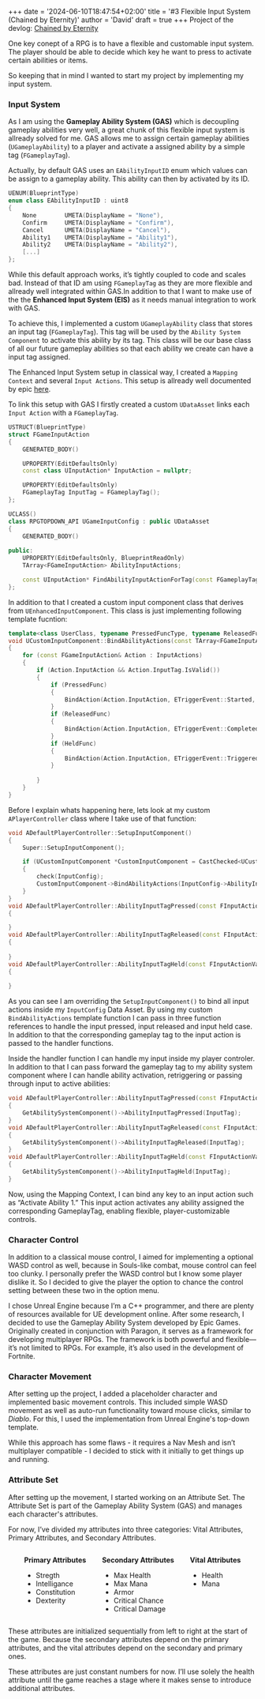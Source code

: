 +++
date = '2024-06-10T18:47:54+02:00'
title = '#3 Flexible Input System (Chained by Eternity)'
author = 'David'
draft = true
+++
Project of the devlog: [Chained by Eternity](https://www.david-burgstaller.de/project/chainedbyeternity/)

One key conept of a RPG is to have a flexible and customable input system. The player should be able to decide which key he want to press to activate certain abilities or items.

So keeping that in mind I wanted to start my project by implementing my input system.

### Input System 

As I am using the **Gameplay Ability System (GAS)** which is decoupling gameplay abilities very well, a great chunk of this flexible input system is allready solved for me. GAS allows me to assign certain gameplay abilities (`UGameplayAbility`) to a player and activate a assigned ability by a simple tag (`FGameplayTag`). 

Actually, by default GAS uses an `EAbilityInputID` enum which values can be assign to a gameplay ability. This ability can then by activated by its ID.

```cpp
UENUM(BlueprintType)
enum class EAbilityInputID : uint8
{
    None        UMETA(DisplayName = "None"),
    Confirm     UMETA(DisplayName = "Confirm"),
    Cancel      UMETA(DisplayName = "Cancel"),
    Ability1    UMETA(DisplayName = "Ability1"),
    Ability2    UMETA(DisplayName = "Ability2"),
    [...]
};
```
While this default approach works, it’s tightly coupled to code and scales bad.
Instead of that ID am using `FGameplayTag` as they are more flexible and allready well integrated within GAS.In addition to that I want to make use of the the **Enhanced Input System (EIS)** as it needs manual integration to work with GAS. 

To achieve this, I implemented a custom `UGameplayAbility` class that stores an input tag (`FGameplayTag`). This tag will be used by the `Ability System Component` to activate this ability by its tag. This class will be our base class of all our future gameplay abilities so that each ability we create can have a input tag assigned.

The Enhanced Input System setup in classical way, I created a `Mapping Context` and several `Input Actions`. This setup is allready well documented by epic [here](https://dev.epicgames.com/documentation/en-us/unreal-engine/enhanced-input-in-unreal-engine).

To link this setup with GAS I firstly created a custom `UDataAsset` links each `Input Action` with a `FGameplayTag`.

```cpp
USTRUCT(BlueprintType)
struct FGameInputAction
{
	GENERATED_BODY()

	UPROPERTY(EditDefaultsOnly)
	const class UInputAction* InputAction = nullptr;

	UPROPERTY(EditDefaultsOnly)
	FGameplayTag InputTag = FGameplayTag();
};

UCLASS()
class RPGTOPDOWN_API UGameInputConfig : public UDataAsset
{
	GENERATED_BODY()
	
public:
	UPROPERTY(EditDefaultsOnly, BlueprintReadOnly)
	TArray<FGameInputAction> AbilityInputActions;

	const UInputAction* FindAbilityInputActionForTag(const FGameplayTag& InputTag, bool bLogNotFound = false) const;
};
```

In addition to that I created a custom input component class that derives from `UEnhancedInputComponent`. This class is just implementing following template fucntion:

```cpp
template<class UserClass, typename PressedFuncType, typename ReleasedFuncType, typename HeldFuncType>
void UCustomInputComponent::BindAbilityActions(const TArray<FGameInputAction>& InputActions, UserClass* Object, PressedFuncType PressedFunc, ReleasedFuncType ReleasedFunc, HeldFuncType HeldFunc)
{
	for (const FGameInputAction& Action : InputActions)
	{
		if (Action.InputAction && Action.InputTag.IsValid())
		{
			if (PressedFunc)
			{
				BindAction(Action.InputAction, ETriggerEvent::Started, Object, PressedFunc, Action.InputTag);
			}
			if (ReleasedFunc)
			{
				BindAction(Action.InputAction, ETriggerEvent::Completed, Object, ReleasedFunc, Action.InputTag);
			}
			if (HeldFunc)
			{	
				BindAction(Action.InputAction, ETriggerEvent::Triggered, Object, HeldFunc, Action.InputTag);
			}
			
		}
	}
}
```
Before I explain whats happening here, lets look at my custom `APlayerController` class where I take use of that function:

```cpp
void ADefaultPlayerController::SetupInputComponent()
{
    Super::SetupInputComponent();

    if (UCustomInputComponent *CustomInputComponent = CastChecked<UCustomInputComponent>(InputComponent))
    {
        check(InputConfig);
        CustomInputComponent->BindAbilityActions(InputConfig->AbilityInputActions, this, &ThisClass::AbilityInputTagPressed, &ThisClass::AbilityInputTagReleased, &ThisClass::AbilityInputTagHeld);
    }
}
void ADefaultPlayerController::AbilityInputTagPressed(const FInputActionValue &InputAction, FGameplayTag InputTag)
{

}
void ADefaultPlayerController::AbilityInputTagReleased(const FInputActionValue &InputAction, FGameplayTag InputTag)
{
    
}
void ADefaultPlayerController::AbilityInputTagHeld(const FInputActionValue &InputAction, FGameplayTag InputTag)
{
    
}
```

As you can see I am overriding the `SetupInputComponent()` to bind all input actions inside my `InputConfig` Data Asset. By using my custom `BindAbilityActions` template function I can pass in three function references to handle the input pressed, input released and input held case. In addition to that the corresponding gameplay tag to the input action is passed to the handler functions.

Inside the handler function I can handle my input inside my player controler. In addition to that I can pass forward the gameplay tag to my ability system component where I can handle ability activation, retriggering or passing through input to active abilities:


```cpp
void ADefaultPlayerController::AbilityInputTagPressed(const FInputActionValue &InputAction, FGameplayTag InputTag)
{
    GetAbilitySystemComponent()->AbilityInputTagPressed(InputTag);
}
void ADefaultPlayerController::AbilityInputTagReleased(const FInputActionValue &InputAction, FGameplayTag InputTag)
{
    GetAbilitySystemComponent()->AbilityInputTagReleased(InputTag);
}
void ADefaultPlayerController::AbilityInputTagHeld(const FInputActionValue &InputAction, FGameplayTag InputTag)
{
    GetAbilitySystemComponent()->AbilityInputTagHeld(InputTag);
}
```
Now, using the Mapping Context, I can bind any key to an input action such as “Activate Ability 1.” This input action activates any ability assigned the corresponding GameplayTag, enabling flexible, player-customizable controls.





### Character Control

In addition to a classical mouse control, I aimed for implementing a optional WASD control as well, because in Souls-like combat, mouse control can feel too clunky. I personally prefer the WASD control but I know some player dislike it. So I decided to give the player the option to chance the control setting between these two in the option menu.


 


I chose Unreal Engine because I’m a C++ programmer, and there are plenty of resources available for UE development online. After some research, I decided to use the Gameplay Ability System developed by Epic Games. Originally created in conjunction with Paragon, it serves as a framework for developing multiplayer RPGs. The framework is both powerful and flexible—it’s not limited to RPGs. For example, it’s also used in the development of Fortnite.

### Character Movement

After setting up the project, I added a placeholder character and implemented basic movement controls. This included simple WASD movement as well as auto-run functionality toward mouse clicks, similar to *Diablo*. For this, I used the implementation from Unreal Engine's top-down template.

While this approach has some flaws - it requires a Nav Mesh and isn’t multiplayer compatible  - I decided to stick with it initially to get things up and running.

### Attribute Set

After setting up the movement, I started working on an Attribute Set. The Attribute Set is part of the Gameplay Ability System (GAS) and manages each character's attributes.

For now, I’ve divided my attributes into three categories: Vital Attributes, Primary Attributes, and Secondary Attributes.

<div style="display: flex; justify-content: space-evenly;">
<div>

**Primary Attributes**
- Stregth
- Intelligance
- Constitution
- Dexterity
</div>
<div>

**Secondary Attributes**
- Max Health
- Max Mana
- Armor
- Critical Chance
- Critical Damage
</div>
<div>

**Vital Attributes**
- Health
- Mana
</div>

</div>

These attributes are initialized sequentially from left to right at the start of the game. Because the secondary attributes depend on the primary attributes, and the vital attributes depend on the secondary and primary ones.

These attributes are just constant numbers for now. I’ll use solely the health attribute until the game reaches a stage where it makes sense to introduce additional attributes.

